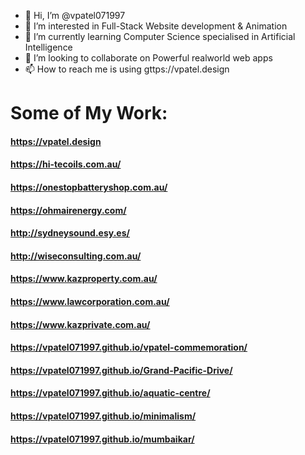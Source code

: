 - 👋 Hi, I’m @vpatel071997
- 👀 I’m interested in Full-Stack Website development & Animation
- 🌱 I’m currently learning Computer Science specialised in Artificial Intelligence
- 💞️ I’m looking to collaborate on Powerful realworld web apps
- 📫 How to reach me is using gttps://vpatel.design

<!---
vpatel071997/vpatel071997 is a ✨ special ✨ repository because its `README.md` (this file) appears on your GitHub profile.
You can click the Preview link to take a look at your changes.
--->

# Some of My Work:

#### https://vpatel.design

#### https://hi-tecoils.com.au/

#### https://onestopbatteryshop.com.au/

#### https://ohmairenergy.com/

#### http://sydneysound.esy.es/

#### http://wiseconsulting.com.au/

#### https://www.kazproperty.com.au/

#### https://www.lawcorporation.com.au/

#### https://www.kazprivate.com.au/

#### https://vpatel071997.github.io/vpatel-commemoration/

#### https://vpatel071997.github.io/Grand-Pacific-Drive/

#### https://vpatel071997.github.io/aquatic-centre/

#### https://vpatel071997.github.io/minimalism/

#### https://vpatel071997.github.io/mumbaikar/
